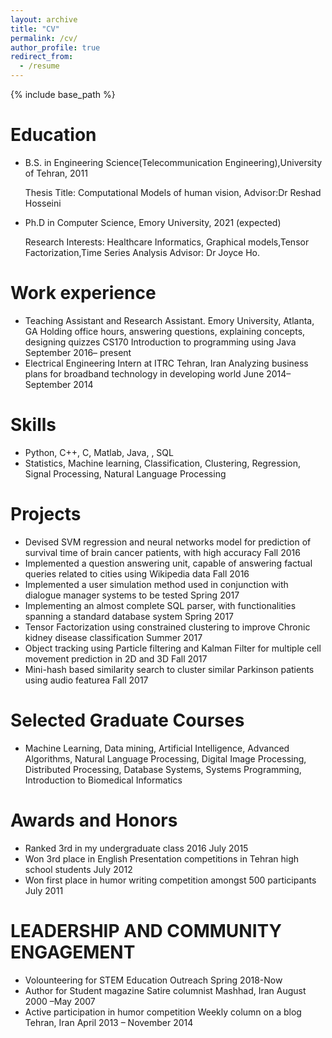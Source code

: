 ```yaml
---
layout: archive
title: "CV"
permalink: /cv/
author_profile: true
redirect_from:
  - /resume
---
```


{% include base_path %}

Education
======
* B.S. in Engineering Science(Telecommunication Engineering),University of Tehran, 2011

  Thesis Title: Computational Models of human vision, Advisor:Dr Reshad Hosseini
* Ph.D in Computer Science, Emory University, 2021 (expected)

  Research Interests: Healthcare Informatics, Graphical models,Tensor Factorization,Time Series Analysis Advisor: Dr Joyce Ho.

Work experience
======
* Teaching Assistant and Research Assistant.	Emory University, Atlanta, GA 
  Holding office hours, answering questions, explaining concepts, designing quizzes
  CS170 Introduction to programming using Java
  September 2016– present 
* Electrical Engineering Intern at ITRC       Tehran, Iran  Analyzing business plans for broadband technology in developing    world June 2014– September 2014  

  
Skills
======

*	Python, C++,  C, Matlab, Java, , SQL
*	Statistics, Machine learning, Classification, Clustering, Regression, Signal Processing, Natural Language Processing

Projects
======
*	Devised SVM regression and neural networks model for prediction of survival time of brain cancer patients, with high accuracy Fall 2016     
*	Implemented a question answering unit, capable of answering factual queries related to cities          	                       using Wikipedia data  Fall 2016 
*	Implemented a user simulation method used in conjunction with dialogue manager systems to be tested  Spring 2017           
*	Implementing an almost complete SQL parser, with functionalities spanning a standard database system  Spring 2017
*	Tensor Factorization using constrained clustering to improve Chronic kidney disease classification Summer 2017
*	Object tracking using Particle filtering and Kalman Filter for multiple cell movement prediction in 2D and 3D Fall 2017
*	Mini-hash based similarity search to cluster similar Parkinson patients using audio featurea Fall 2017

Selected Graduate Courses
======
*	Machine Learning, Data mining, Artificial Intelligence, Advanced Algorithms, Natural Language Processing, Digital Image Processing, Distributed Processing, Database Systems, Systems Programming, Introduction to Biomedical Informatics
  
Awards and Honors
======
*	Ranked 3rd in my undergraduate class 2016   July 2015
*	Won 3rd place in English Presentation competitions in Tehran high school students July 2012
*	Won first place in humor writing competition amongst 500 participants July 2011	                                                                              

LEADERSHIP AND COMMUNITY ENGAGEMENT 
======
* Volounteering for STEM Education Outreach  Spring 2018-Now
* Author for Student magazine Satire columnist     Mashhad, Iran August 2000 –May 2007	 		
* Active participation in humor competition Weekly column on a blog Tehran, Iran	April 2013 – November 2014  

